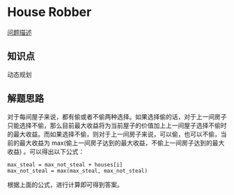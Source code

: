 # House Robber

[问题描述](https://leetcode.com/problems/house-robber/description/)

## 知识点

动态规划

## 解题思路

对于每间屋子来说，都有偷或者不偷两种选择。如果选择偷的话，对于上一间房子只能选择不偷，那么目前最大收益将为当前屋子的价值加上上一间屋子选择不偷时的最大收益。而如果选择不偷，则对于上一间房子来说，可以偷，也可以不偷，当前的最大收益为 max(偷上一间房子达到的最大收益，不偷上一间房子达到的最大收益) 。可以得出以下公式：

```text
max_steal = max_not_steal + houses[i]
max_not_steal = max(max_steal, max_not_steal)
```

根据上面的公式，进行计算即可得到答案。

